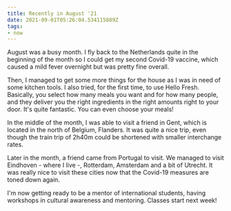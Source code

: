 ```yaml
---
title: Recently in August '21
date: 2021-09-01T05:26:04.534115889Z
tags:
- now
---
```


August was a busy month. I fly back to the Netherlands quite in the beginning of the month so I could get my second Covid-19 vaccine, which caused a mild fever overnight but was pretty fine overall.

<!--more-->

Then, I managed to get some more things for the house as I was in need of some kitchen tools. I also tried, for the first time, to use Hello Fresh. Basically, you select how many meals you want and for how many people, and they deliver you the right ingredients in the right amounts right to your door. It's quite fantastic. You can even choose your meals!

In the middle of the month, I was able to visit a friend in Gent, which is located in the north of Belgium, Flanders. It was quite a nice trip, even though the train trip of 2h40m could be shortened with smaller interchange rates.

Later in the month, a friend came from Portugal to visit. We managed to visit Eindhoven - where I live -, Rotterdam, Amsterdam and a bit of Utrecht. It was really nice to visit these cities now that the Covid-19 measures are toned down again.

I'm now getting ready to be a mentor of international students, having workshops in cultural awareness and mentoring. Classes start next week!
